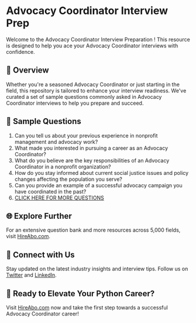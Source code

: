 # Advocacy Coordinator Interview Prep

Welcome to the Advocacy Coordinator Interview Preparation ! This resource is designed to help you ace your Advocacy Coordinator interviews with confidence.

## 🚀 Overview

Whether you're a seasoned Advocacy Coordinator or just starting in the field, this repository is tailored to enhance your interview readiness. We've curated a set of sample questions commonly asked in Advocacy Coordinator interviews to help you prepare and succeed.

## 📝 Sample Questions

1. Can you tell us about your previous experience in nonprofit management and advocacy work?
2. What made you interested in pursuing a career as an Advocacy Coordinator?
3. What do you believe are the key responsibilities of an Advocacy Coordinator in a nonprofit organization?
4. How do you stay informed about current social justice issues and policy changes affecting the population you serve?
5. Can you provide an example of a successful advocacy campaign you have coordinated in the past?
6. [CLICK HERE FOR MORE QUESTIONS](https://hireabo.com/job/13_3_8/Advocacy%20Coordinator)

## 🌐 Explore Further

For an extensive question bank and more resources across 5,000 fields, visit [HireAbo.com](https://www.hireabo.com).

## 📱 Connect with Us

Stay updated on the latest industry insights and interview tips. Follow us on [Twitter](https://twitter.com/hireabo) and [LinkedIn](https://www.linkedin.com/in/hire-abo-3609972a8/).

## 🚀 Ready to Elevate Your Python Career?

Visit [HireAbo.com](https://www.hireabo.com) now and take the first step towards a successful Advocacy Coordinator career!